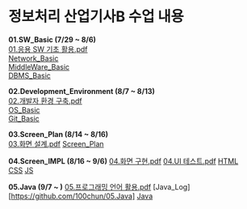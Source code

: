 # 정보처리 산업기사B 수업 내용

**01.SW_Basic (7/29 ~ 8/6)**  
[01.응용 SW 기초 활용.pdf](https://github.com/user-attachments/files/16576858/SW.pdf)            
[Network_Basic](1.SW_Basic/01.Network_Basic/README.md)             
[MiddleWare_Basic](1.SW_Basic/02.MiddleWare_Basic/README.md)           
[DBMS_Basic](1.SW_Basic/03.DBMS_Basic/README.md)

**02.Development_Environment (8/7 ~ 8/13)**                     
[02.개발자 환경 구축.pdf](https://github.com/user-attachments/files/16576864/default.pdf)            
[OS_Basic](2.Development_Environment/01.OS_Basic/README.md)         
[Git_Basic](2.Development_Environment/02.Git_Basic/README.md)              

**03.Screen_Plan (8/14 ~ 8/16)**               
[03.화면 설계.pdf](https://github.com/user-attachments/files/17124103/03.pdf)
[Screen_Plan](3.Screen_Plan/README.md)     

**04.Screen_IMPL (8/16 ~ 9/6)** 
[04.화면 구현.pdf](https://github.com/user-attachments/files/17124099/04.pdf)
[04.UI 테스트.pdf](https://github.com/user-attachments/files/17124107/04.UI.pdf)
[HTML](4.Screen_IMPL/01.HTML/README.md)                       
[CSS](4.Screen_IMPL/02.CSS/README.md) 
[JS](4.Screen_IMPL/04.JavaScript/README.md) 

**05.Java (9/7 ~ )**
[05.프로그래밍 언어 활용.pdf](https://github.com/user-attachments/files/17124098/05.pdf)
[Java_Log][https://github.com/100chun/05.Java]
[Java](5.Java/README.md)
